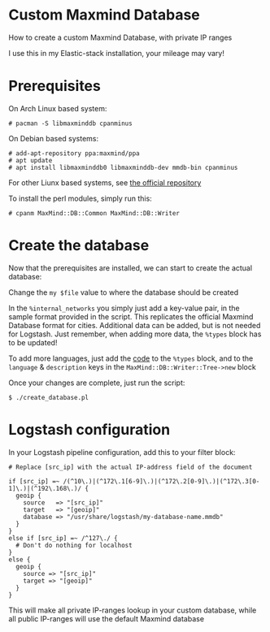 # Custom Maxmind Database
How to create a custom Maxmind Database, with private IP ranges

I use this in my Elastic-stack installation, your mileage may vary!

# Prerequisites
On Arch Linux based system:
```
# pacman -S libmaxminddb cpanminus
```

On Debian based systems:
```
# add-apt-repository ppa:maxmind/ppa
# apt update
# apt install libmaxminddb0 libmaxminddb-dev mmdb-bin cpanminus
```

For other Liunx based systems, see [the official repository](https://github.com/maxmind/libmaxminddb)

To install the perl modules, simply run this:
```
# cpanm MaxMind::DB::Common MaxMind::DB::Writer
```

# Create the database
Now that the prerequisites are installed, we can start to create the actual database:

Change the `my $file` value to where the database should be created

In the `%internal_networks` you simply just add a key-value pair, in the sample format provided in the script. This replicates the official Maxmind Database format for cities. Additional data can be added, but is not needed for Logstash. Just remember, when adding more data, the `%types` block has to be updated!

To add more languages, just add the [code](https://en.wikipedia.org/wiki/ISO_3166-1_alpha-2#Officially_assigned_code_elements) to the `%types` block, and to the `language` & `description` keys in the `MaxMind::DB::Writer::Tree->new` block

Once your changes are complete, just run the script:
```
$ ./create_database.pl
```

# Logstash configuration
In your Logstash pipeline configuration, add this to your filter block:
```
# Replace [src_ip] with the actual IP-address field of the document

if [src_ip] =~ /(^10\.)|(^172\.1[6-9]\.)|(^172\.2[0-9]\.)|(^172\.3[0-1]\.)|(^192\.168\.)/ {
  geoip {
    source   => "[src_ip]"
    target   => "[geoip]"
    database => "/usr/share/logstash/my-database-name.mmdb"
  }
}
else if [src_ip] =~ /^127\./ {
  # Don't do nothing for localhost
}
else {
  geoip {
    source => "[src_ip]"
    target => "[geoip]"
  }
}
```
This will make all private IP-ranges lookup in your custom database, while all public IP-ranges will use the default Maxmind database